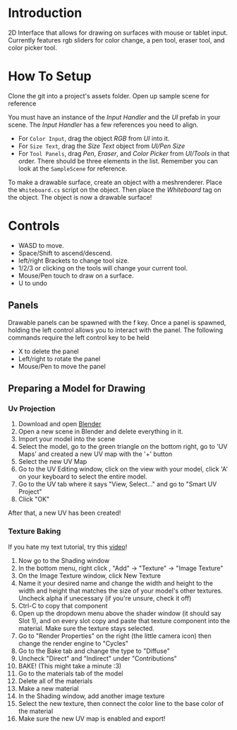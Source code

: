 # Introduction
2D Interface that allows for drawing on surfaces with mouse or tablet input. Currently features
rgb sliders for color change, a pen tool, eraser tool, and color picker tool.

# How To Setup
Clone the git into a project's assets folder. Open up sample scene for reference

You must have an instance of the *Input Handler* and the *UI* prefab in your scene.
The *Input Handler* has a few references you need to align.
- For `Color Input`, drag the object *RGB* from *UI* into it.
- For `Size Text`, drag the *Size Text* object from *UI/Pen Size*
- For `Tool Panels`, drag *Pen*, *Eraser*, and *Color Picker* from *UI/Tools* in that order.
There should be three elements in the list. Remember you can look at the `SampleScene` for reference.

To make a drawable surface, create an object with a meshrenderer. Place the `Whiteboard.cs` script 
on the object. Then place the *Whiteboard* tag on the object. The object is now a drawable surface!

# Controls
- WASD to move.
- Space/Shift to ascend/descend.
- left/right Brackets to change tool size.
- 1/2/3 or clicking on the tools will change your current tool.
- Mouse/Pen touch to draw on a surface.
- U to undo

## Panels
Drawable panels can be spawned with the f key. Once a panel is spawned, holding the left control allows you to interact with the panel. The following commands require the left control key to be held

- X to delete the panel
- Left/right to rotate the panel
- Mouse/Pen to move the panel

## Preparing a Model for Drawing
### Uv Projection
1. Download and open [Blender](https://www.blender.org/download/)
2. Open a new scene in Blender and delete everything in it.
3. Import your model into the scene
4. Select the model, go to the green triangle on the bottom right, go to 'UV Maps' and created a new UV map with the '+' button
5. Select the new UV Map
6. Go to the UV Editing window, click on the view with your model, click 'A' on your 
keyboard to select the entire model.
7. Go to the UV tab where it says "View, Select..." and go to "Smart UV Project"
8. Click "OK"

After that, a new UV has been created!
### Texture Baking
If you hate my text tutorial, try this [video](https://www.youtube.com/watch?v=VS4rqkqmg7Y&ab_channel=AverageGodotEnjoyer)!
1. Now go to the Shading window
2. In the bottom menu, right click , "Add" -> "Texture" -> "Image Texture"
3. On the Image Texture window, click New Texture
4. Name it your desired name and change the width and height to the width and height that matches the size of your model's other textures. Uncheck alpha if unecessary (if you're unsure, check it off)
5. Ctrl-C to copy that component
6. Open up the dropdown menu above the shader window (it should say Slot 1), and on every slot copy and paste that texture component into the material. Make sure the texture stays selected.
7. Go to "Render Properties" on the right (the little camera icon) then change the render engine to "Cycles"
8. Go to the Bake tab and change the type to "Diffuse"
9. Uncheck "Direct" and "Indirect" under "Contributions"
10. BAKE! (This might take a minute :3)
11. Go to the materials tab of the model
12. Delete all of the materials
13. Make a new material
14. In the Shading window, add another image texture
15. Select the new texture, then connect the color line to the base color of the material
16. Make sure the new UV map is enabled and export!

